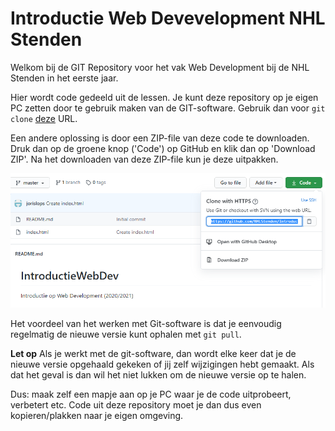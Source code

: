 # Introductie Web Devevelopment NHL Stenden 
Welkom bij de GIT Repository voor het vak Web Development bij de NHL Stenden in het eerste jaar.

Hier wordt code gedeeld uit de lessen. Je kunt deze repository op je eigen PC zetten door te gebruik maken van de GIT-software. Gebruik dan voor `git clone` [deze](https://github.com/NHLStenden/IntroductieWebDev.git) URL. 

Een andere oplossing is door een ZIP-file van deze code te downloaden. Druk dan op de groene knop ('Code') op GitHub en klik dan op 'Download ZIP'. Na het downloaden van deze ZIP-file kun je deze uitpakken. 

![download](images/screendump01.png)

Het voordeel van het werken met Git-software is dat je eenvoudig regelmatig de nieuwe versie kunt ophalen met `git pull`. 

**Let op** Als je werkt met de git-software, dan wordt elke keer dat je de nieuwe versie opgehaald gekeken of jij zelf wijzigingen hebt gemaakt. Als dat het geval is dan wil het niet lukken om de nieuwe versie op te halen. 

Dus: maak zelf een mapje aan op je PC waar je de code uitprobeert, verbetert etc. Code uit deze repository moet je dan dus even kopieren/plakken naar je eigen omgeving.



